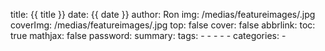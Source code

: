 title: {{ title }}
date: {{ date }}
author: Ron
img: /medias/featureimages/.jpg
coverImg: /medias/featureimages/.jpg
top: false
cover: false
abbrlink: 
toc: true
mathjax: false
password: 
summary: 
tags: 
	- 
	- 
	- 
	- 
	- 
categories: 
	- 